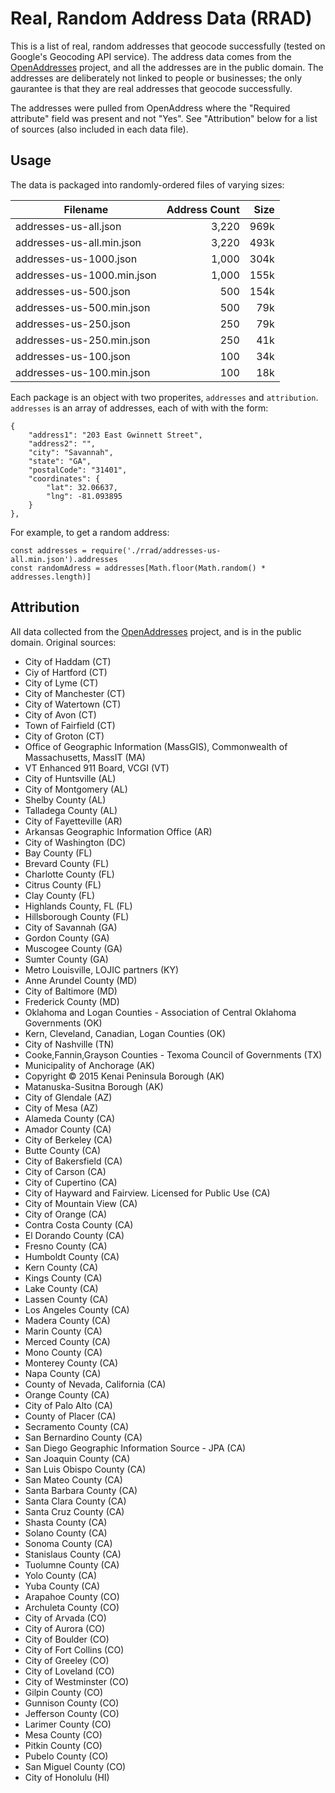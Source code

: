 # Real, Random Address Data (RRAD)

This is a list of real, random addresses that geocode successfully (tested on Google's Geocoding API service).
The address data comes from the [OpenAddresses](https://openaddresses.io/) project, and all the addresses are in the public domain.  The
addresses are deliberately not linked to people or businesses; the only gaurantee is that they are real addresses that
geocode successfully.

The addresses were pulled from OpenAddress where the "Required attribute" field was present and not "Yes".  See "Attribution" below for a list of sources (also included in each data file).

## Usage

The data is packaged into randomly-ordered files of varying sizes:

| Filename                      | Address Count   | Size    |
| ----------------------------- | ---------------:| -------:|
| addresses-us-all.json         | 3,220           | 969k    |
| addresses-us-all.min.json     | 3,220           | 493k    |
| addresses-us-1000.json        | 1,000           | 304k    |
| addresses-us-1000.min.json    | 1,000           | 155k    |
| addresses-us-500.json         |   500           | 154k    |
| addresses-us-500.min.json     |   500           |  79k    |
| addresses-us-250.json         |   250           |  79k    |
| addresses-us-250.min.json     |   250           |  41k    |
| addresses-us-100.json         |   100           |  34k    |
| addresses-us-100.min.json     |   100           |  18k    |

Each package is an object with two properites, `addresses` and `attribution`.  `addresses` is an array of addresses, each of with
with the form:

    {
        "address1": "203 East Gwinnett Street",
        "address2": "",
        "city": "Savannah",
        "state": "GA",
        "postalCode": "31401",
        "coordinates": {
            "lat": 32.06637,
            "lng": -81.093895
        }
    },

For example, to get a random address:

    const addresses = require('./rrad/addresses-us-all.min.json').addresses
    const randomAdress = addresses[Math.floor(Math.random() * addresses.length)]

## Attribution

All data collected from the [OpenAddresses](https://openaddresses.io/) project, and is in the public domain.  Original sources:

* City of Haddam (CT)
* Ciy of Hartford (CT)
* City of Lyme (CT)
* City of Manchester (CT)
* City of Watertown (CT)
* City of Avon (CT)
* Town of Fairfield (CT)
* City of Groton (CT)
* Office of Geographic Information (MassGIS), Commonwealth of Massachusetts, MassIT (MA)
* VT Enhanced 911 Board, VCGI (VT)
* City of Huntsville (AL)
* City of Montgomery (AL)
* Shelby County (AL)
* Talladega County (AL)
* City of Fayetteville (AR)
* Arkansas Geographic Information Office (AR)
* City of Washington (DC)
* Bay County (FL)
* Brevard County (FL)
* Charlotte County (FL)
* Citrus County (FL)
* Clay County (FL)
* Highlands County, FL (FL)
* Hillsborough County (FL)
* City of Savannah (GA)
* Gordon County (GA)
* Muscogee County (GA)
* Sumter County (GA)
* Metro Louisville,  LOJIC partners (KY)
* Anne Arundel County (MD)
* City of Baltimore (MD)
* Frederick County (MD)
* Oklahoma and Logan Counties - Association of Central Oklahoma Governments (OK)
* Kern, Cleveland, Canadian, Logan Counties (OK)
* City of Nashville (TN)
* Cooke,Fannin,Grayson Counties - Texoma Council of Governments (TX)
* Municipality of Anchorage (AK)
* Copyright © 2015 Kenai Peninsula Borough (AK)
* Matanuska-Susitna Borough (AK)
* City of Glendale (AZ)
* City of Mesa (AZ)
* Alameda County (CA)
* Amador County (CA)
* City of Berkeley (CA)
* Butte County (CA)
* City of Bakersfield (CA)
* City of Carson (CA)
* City of Cupertino (CA)
* City of Hayward and Fairview. Licensed for Public Use (CA)
* City of Mountain View (CA)
* City of Orange (CA)
* Contra Costa County (CA)
* El Dorando County (CA)
* Fresno County (CA)
* Humboldt County (CA)
* Kern County (CA)
* Kings County (CA)
* Lake County (CA)
* Lassen County (CA)
* Los Angeles County (CA)
* Madera County (CA)
* Marin County (CA)
* Merced County (CA)
* Mono County (CA)
* Monterey County (CA)
* Napa County (CA)
* County of Nevada, California (CA)
* Orange County (CA)
* City of Palo Alto (CA)
* County of Placer (CA)
* Secramento County (CA)
* San Bernardino County (CA)
* San Diego Geographic Information Source - JPA (CA)
* San Joaquin County (CA)
* San Luis Obispo County (CA)
* San Mateo County (CA)
* Santa Barbara County (CA)
* Santa Clara County (CA)
* Santa Cruz County (CA)
* Shasta County (CA)
* Solano County (CA)
* Sonoma County (CA)
* Stanislaus County (CA)
* Tuolumne County (CA)
* Yolo County (CA)
* Yuba County (CA)
* Arapahoe County (CO)
* Archuleta County (CO)
* City of Arvada (CO)
* City of Aurora (CO)
* City of Boulder (CO)
* City of Fort Collins (CO)
* City of Greeley (CO)
* City of Loveland (CO)
* City of Westminster (CO)
* Gilpin County (CO)
* Gunnison County (CO)
* Jefferson County (CO)
* Larimer County (CO)
* Mesa County (CO)
* Pitkin County (CO)
* Pubelo County (CO)
* San Miguel County (CO)
* City of Honolulu (HI)
